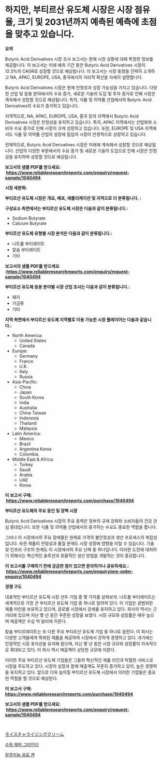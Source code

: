 <p><h1>하지만, 부티르산 유도체 시장은 시장 점유율, 크기 및 2031년까지 예측된 예측에 초점을 맞추고 있습니다.</h1></p><p><strong>요약</strong></p>
<p><p>Butyric Acid Derivatives 시장 조사 보고서는 현재 시장 상황에 대해 특정한 정보를 제공합니다. 이 보고서는 미래 예측 기간 동안 Butyric Acid Derivatives 시장이 12.3%의 CAGR로 성장할 것으로 예상됩니다. 이 보고서는 시장 동향을 간략히 소개하고 NA, APAC, EUROPE, USA, 중국에서의 지리적 확산을 자세히 설명합니다.</p><p>Butyric Acid Derivatives 시장은 현재 안정성과 성장 가능성을 가지고 있습니다. 다양한 산업 및 응용 분야에서의 수요 증가, 새로운 기술의 도입 및 투자 증가로 인해 시장은 계속해서 성장할 것으로 예상됩니다. 특히, 식품 및 의약품 산업에서의 Butyric Acid Derivatives의 수요가 증가하고 있습니다.</p><p>지역적으로, NA, APAC, EUROPE, USA, 중국 등의 지역에서 Butyric Acid Derivatives 시장은 안정성을 유지하고 있습니다. 특히, APAC 지역에서는 산업화와 소비자 수요 증가로 인해 시장이 크게 성장하고 있습니다. 또한, EUROPE 및 USA 지역에서도 식품 및 의약품 산업의 성장에 힘입어 시장이 안정적으로 성장하고 있습니다.</p><p>전체적으로, Butyric Acid Derivatives 시장은 미래에 계속해서 성장할 것으로 예상됩니다. 산업의 다양한 부문에서의 수요 증가 및 새로운 기술의 도입으로 인해 시장은 안정성을 유지하며 성장할 것으로 예상됩니다.</p></p>
<p><strong>보고서의 샘플 PDF를 받으세요: &nbsp;<a href="https://www.reliableresearchreports.com/enquiry/request-sample/1040494">https://www.reliableresearchreports.com/enquiry/request-sample/1040494</a></strong></p>
<p><strong>시장 세분화:</strong></p>
<p><strong> 부티르산 유도체 시장은 개요, 배포, 애플리케이션 및 지역으로 더 분류됩니다. :</strong></p>
<p><strong>구성요소 측면에서는 부티르산 유도체 시장은 다음과 같이 분류됩니다.:</strong></p>
<p><ul><li>Sodium Butyrate</li><li>Calcium Butyrate</li></ul></p>
<p><strong> 부티르산 유도체 유형별 시장 분석은 다음과 같이 분류됩니다.:</strong></p>
<p><ul><li>나트륨 부티레이트</li><li>칼슘 부티레이트</li><li>기타</li></ul></p>
<p><strong>보고서의 샘플 PDF를 받으세요 :<a href="https://www.reliableresearchreports.com/enquiry/request-sample/1040494">https://www.reliableresearchreports.com/enquiry/request-sample/1040494</a></strong></p>
<p><strong> 부티르산 유도체 응용 분야별 시장 산업 조사는 다음과 같이 분류됩니다.:</strong></p>
<p><ul><li>돼지</li><li>가금류</li><li>기타</li></ul></p>
<p><strong>지역 측면에서 부티르산 유도체 지역별로 이용 가능한 시장 플레이어는 다음과 같습니다.:</strong></p>
<p><ul>
    <li>
        North America:
        <ul>
            <li>United States</li>
            <li>Canada</li>
        </ul>
    </li>
    <li>
        Europe:
        <ul>
            <li>Germany</li>
            <li>France</li>
            <li>U.K.</li>
            <li>Italy</li>
            <li>Russia</li>
        </ul>
    </li>
    <li>
        Asia-Pacific:
        <ul>
            <li>China</li>
            <li>Japan</li>
            <li>South Korea</li>
            <li>India</li>
            <li>Australia</li>
            <li>China Taiwan</li>
            <li>Indonesia</li>
            <li>Thailand</li>
            <li>Malaysia</li>
        </ul>
    </li>
    <li>
        Latin America:
        <ul>
            <li>Mexico</li>
            <li>Brazil</li>
            <li>Argentina Korea</li>
            <li>Colombia</li>
        </ul>
    </li>
    <li>
        Middle East & Africa:
        <ul>
            <li>Turkey</li>
            <li>Saudi</li>
            <li>Arabia</li>
            <li>UAE</li>
            <li>Korea</li>
        </ul>
    </li>
    </ul></p>
<p><strong>이 보고서 구매: &nbsp;<a href="https://www.reliableresearchreports.com/purchase/1040494">https://www.reliableresearchreports.com/purchase/1040494</a></strong></p>
<p><strong>부티르산 유도체의 주요 동인 및 장벽 시장</strong></p>
<p><p>Butyric Acid Derivatives 시장의 주요 동력은 정부의 규제 강화와 소비자들의 건강 관심 증대입니다. 또한 식품 및 의약품 산업에서의 증가하는 수요도 중요한 역할을 합니다. </p><p>그러나 이 시장에서의 주요 장애물은 원재료 가격의 불안정성과 생산 프로세스의 복잡성입니다. 또한 제품의 안정성과 품질 문제도 시장 성장에 영향을 미칠 수 있습니다. 기술 및 인프라 구조의 한계도 이 시장에서의 주요 난제 중 하나입니다. 이러한 도전에 대처하기 위해서는 혁신적인 솔루션과 효율적인 생산 방법을 개발하는 것이 중요합니다.</p></p>
<p><strong>이 보고서를 구매하기 전에 궁금한 점이 있으면 문의하거나 공유하세요.: &nbsp;<a href="https://www.reliableresearchreports.com/enquiry/pre-order-enquiry/1040494">https://www.reliableresearchreports.com/enquiry/pre-order-enquiry/1040494</a></strong></p>
<p><strong>경쟁 구도</strong></p>
<p><p>대표적인 부티르산 유도체 시장 선두 기업 중 몇 가지를 살펴보자. 나트륨 부티레이트는 세계적으로 가장 큰 부티르산 유도체 기업 중 하나로 알려져 있다. 이 기업은 광범위한 제품 라인을 보유하고 있으며, 글로벌 시장에서 강세를 유지하고 있다. 회사의 역사는 근거리에 있으며 지난 몇 년 동안 꾸준한 성장을 보였다. 시장 규모와 성장률은 매우 높으며 매출액은 수십 억 달러에 이른다. </p><p>칼슘 부티르레이트는 또 다른 주요 부티르산 유도체 기업 중 하나로 꼽힌다. 이 회사는 다양한 고객들에게 특화된 제품을 제공하여 시장에서 강하게 경쟁하고 있다. 과거에는 안정적인 시장 포지션을 유지해 왔으며, 지난 몇 년 동안 시장 규모와 성장률이 지속적으로 확대되고 있다. 이 회사 역시 매출액이 상당한 규모에 이른다.</p><p>이러한 주요 부티르산 유도체 기업들은 그들의 혁신적인 제품 라인과 탁월한 서비스로 시장을 주도하고 있다. 시장의 성장과 함께 매출액도 꾸준히 증가하고 있어, 높은 경쟁력을 유지하고 있다. 앞으로 더욱 높아질 부티르산 유도체 시장에서 이러한 기업들은 중요한 역할을 할 것으로 예상된다.</p></p>
<p><strong>이 보고서 구매: &nbsp; <a href="https://www.reliableresearchreports.com/purchase/1040494">https://www.reliableresearchreports.com/purchase/1040494</a></strong></p>
<p><strong>보고서의 샘플 PDF를 받으세요: &nbsp;<a href="https://www.reliableresearchreports.com/enquiry/request-sample/1040494">https://www.reliableresearchreports.com/enquiry/request-sample/1040494</a></strong><strong></strong></p>
<p>&nbsp;</p>
<p><p><a href="https://medium.com/@stevenhuson95/%E4%BF%9D%E6%B9%BF%E3%82%AF%E3%83%AA%E3%83%BC%E3%83%A0%E5%B8%82%E5%A0%B4%E3%81%AF-2031%E5%B9%B4%E3%81%BE%E3%81%A7%E3%81%AE%E5%B8%82%E5%A0%B4%E3%82%B7%E3%82%A7%E3%82%A2-%E3%82%B5%E3%82%A4%E3%82%BA-%E3%81%8A%E3%82%88%E3%81%B3%E4%BA%88%E6%B8%AC%E3%81%AB%E7%84%A6%E7%82%B9%E3%82%92%E5%BD%93%E3%81%A6%E3%81%A6%E3%81%84%E3%81%BE%E3%81%99-90a03d37b422">モイスチャライジングクリーム</a></p><p><a href="https://medium.com/@bettietromp2023/%EC%88%98%EB%8F%99%EC%8B%9D-%ED%9B%84%EC%B6%94-%EB%B6%84%EC%87%84%EA%B8%B0-%EC%8B%9C%EC%9E%A5-%EC%A1%B0%EC%82%AC-%EB%B3%B4%EA%B3%A0%EC%84%9C-%EA%B7%B8-%EC%97%AD%EC%82%AC-%EB%B0%8F-2024%EB%85%84%EB%B6%80%ED%84%B0-2031%EB%85%84%EA%B9%8C%EC%A7%80%EC%9D%98-%EC%98%88%EC%B8%A1-5db4470ae8e1">수동 페퍼 그라인더</a></p><p><a href="https://medium.com/@abelusikowski95672023/2024-2030-%EB%85%84-%EC%95%8C%EB%A3%A8%EB%AF%B8%EB%8A%84-%EC%9D%8C%EB%A3%8C%EC%9A%A9-%EC%BA%94-%EC%8B%9C%EC%9E%A5-%EA%B7%9C%EB%AA%A8-cagr-%ED%8A%B8%EB%A0%8C%EB%93%9C-0baa09d3b4b6">알루미늄 음료 캔</a></p></p>